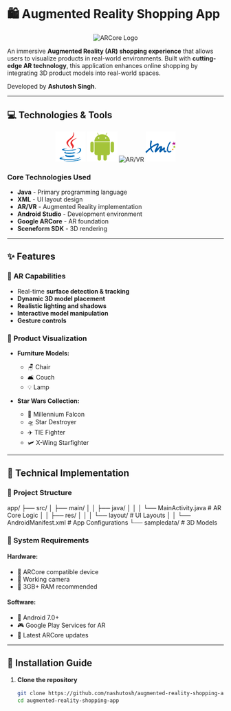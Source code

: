 # 🛍️ Augmented Reality Shopping App  

<p align="center">
  <img src="https://raw.githubusercontent.com/google/ar-core-android-sdk/master/assets/arcore_logo.png" alt="ARCore Logo" width="200"/>
</p>

An immersive **Augmented Reality (AR) shopping experience** that allows users to visualize products in real-world environments. Built with **cutting-edge AR technology**, this application enhances online shopping by integrating 3D product models into real-world spaces.

Developed by **Ashutosh Singh**.

---

## 💻 Technologies & Tools  

<p align="center">
  <img src="https://raw.githubusercontent.com/devicons/devicon/master/icons/java/java-original.svg" alt="Java" width="70"/>
  <img src="https://raw.githubusercontent.com/devicons/devicon/master/icons/android/android-original.svg" alt="Android" width="70"/>
  <img src="https://www.svgrepo.com/show/331760/unity.svg" alt="AR/VR" width="70"/>
  <img src="https://raw.githubusercontent.com/devicons/devicon/master/icons/xml/xml-original.svg" alt="XML" width="70"/>
</p>

### **Core Technologies Used**  
- **Java** - Primary programming language  
- **XML** - UI layout design  
- **AR/VR** - Augmented Reality implementation  
- **Android Studio** - Development environment  
- **Google ARCore** - AR foundation  
- **Sceneform SDK** - 3D rendering  

---

## ✨ Features  

### 🔹 **AR Capabilities**  
- Real-time **surface detection & tracking**  
- **Dynamic 3D model placement**  
- **Realistic lighting and shadows**  
- **Interactive model manipulation**  
- **Gesture controls**  

### 🏪 **Product Visualization**  
- **Furniture Models:**  
  - 🪑 Chair  
  - 🛋️ Couch  
  - 💡 Lamp  

- **Star Wars Collection:**  
  - 🚀 Millennium Falcon  
  - 🛸 Star Destroyer  
  - ✈️ TIE Fighter  
  - 🛩️ X-Wing Starfighter  

---

## 🔧 Technical Implementation  

### **📁 Project Structure**  
app/ ├── src/ │ ├── main/ │ │ ├── java/ │ │ │ └── MainActivity.java # AR Core Logic │ │ ├── res/ │ │ │ └── layout/ # UI Layouts │ │ └── AndroidManifest.xml # App Configurations └── sampledata/ # 3D Models

### **📱 System Requirements**  

#### **Hardware:**  
- 📱 ARCore compatible device  
- 📸 Working camera  
- 💾 3GB+ RAM recommended  

#### **Software:**  
- 🤖 Android 7.0+  
- 🎮 Google Play Services for AR  
- 📲 Latest ARCore updates  

---

## 🚀 Installation Guide  

1. **Clone the repository**  
   ```bash
   git clone https://github.com/nashutosh/augmented-reality-shopping-app.git
   cd augmented-reality-shopping-app
